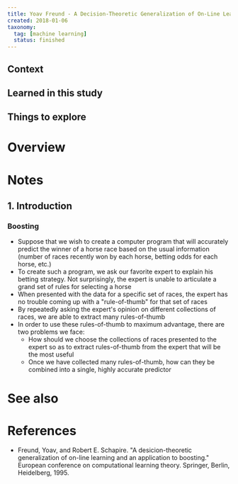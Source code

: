 ```yaml
---
title: Yoav Freund - A Decision-Theoretic Generalization of On-Line Learning and an Application to Boosting (1995)
created: 2018-01-06
taxonomy:
  tag: [machine learning]
  status: finished
---
```


## Context

## Learned in this study

## Things to explore

# Overview

# Notes
## 1. Introduction
### Boosting
* Suppose that we wish to create a computer program that will accurately predict the winner of a horse race based on the usual information (number of races recently won by each horse, betting odds for each horse, etc.)
* To create such a program, we ask our favorite expert to explain his betting strategy. Not surprisingly, the expert is unable to articulate a grand set of rules for selecting a horse
* When presented with the data for a specific set of races, the expert has no trouble coming up with a "rule-of-thumb" for that set of races
* By repeatedly asking the expert's opinion on different collections of races, we are able to extract many rules-of-thumb
* In order to use these rules-of-thumb to maximum advantage, there are two problems we face:
	* How should we choose the collections of races presented to the expert so as to extract rules-of-thumb from the expert that will be the most useful
	* Once we have collected many rules-of-thumb, how can they be combined into a single, highly accurate predictor

# See also

# References
* Freund, Yoav, and Robert E. Schapire. "A desicion-theoretic generalization of on-line learning and an application to boosting." European conference on computational learning theory. Springer, Berlin, Heidelberg, 1995.
